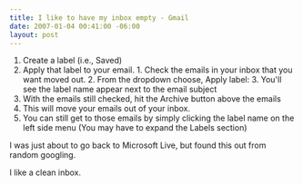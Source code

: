 ```yaml
---
title: I like to have my inbox empty - Gmail
date: 2007-01-04 00:41:00 -06:00
layout: post
---
```


1. Create a label (i.e., Saved) 
  2. Apply that label to your email. 
    1. Check the emails in your inbox that you want moved out. 
    2. From the dropdown choose, Apply label: <Your new label>
    3. You'll see the label name appear next to the email subject
  3. With the emails still checked, hit the Archive button above the emails 
  4. This will move your emails out of your inbox. 
  5. You can still get to those emails by simply clicking the label name on the left side menu (You may have to expand the Labels section)

I was just about to go back to Microsoft Live, but found this out from random googling.

I like a clean inbox.